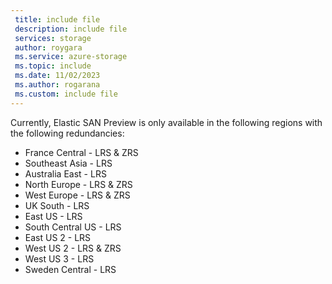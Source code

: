 ```yaml
---
 title: include file
 description: include file
 services: storage
 author: roygara
 ms.service: azure-storage
 ms.topic: include
 ms.date: 11/02/2023
 ms.author: rogarana
 ms.custom: include file
---
```

Currently, Elastic SAN Preview is only available in the following regions with the following redundancies:

- France Central - LRS & ZRS
- Southeast Asia - LRS
- Australia East - LRS
- North Europe - LRS & ZRS
- West Europe - LRS & ZRS
- UK South - LRS
- East US - LRS
- South Central US - LRS
- East US 2 - LRS
- West US 2 - LRS & ZRS
- West US 3 - LRS
- Sweden Central - LRS